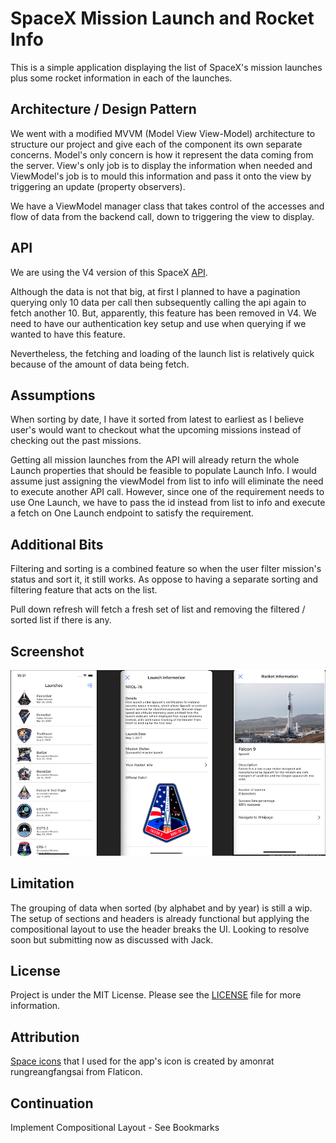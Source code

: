 # SpaceX Mission Launch and Rocket Info

This is a simple application displaying the list of SpaceX's mission launches plus some rocket information in each of the launches.


## Architecture / Design Pattern

We went with a modified MVVM (Model View View-Model) architecture to structure our project and give each of the component its own separate concerns. Model's only concern is how it represent the data coming from the server. View's only job is to display the information when needed and ViewModel's job is to mould this information and pass it onto the view by triggering an update (property observers).

We have a ViewModel manager class that takes control of the accesses and flow of data from the backend call, down to triggering the view to display.


## API

We are using the V4 version of this SpaceX [API](https://github.com/r-spacex/SpaceX-API). 

Although the data is not that big, at first I planned to have a pagination querying only 10 data per call then subsequently calling the api again to fetch another 10. But, apparently, this feature has been removed in V4. We need to have our authentication key setup and use when querying if we wanted to have this feature. 

Nevertheless, the fetching and loading of the launch list is relatively quick because of the amount of data being fetch.

## Assumptions
When sorting by date, I have it sorted from latest to earliest as I believe user's would want to checkout what the upcoming missions instead of checking out the past missions.

Getting all mission launches from the API will already return the whole Launch properties that should be feasible to populate Launch Info. I would assume just assigning the viewModel from list to info will eliminate the need to execute another API call. However, since one of the requirement needs to use One Launch, we have to pass the id instead from list to info and execute a fetch on One Launch endpoint to satisfy the requirement.

## Additional Bits
Filtering and sorting is a combined feature so when the user filter mission's status and sort it, it still works. As oppose to having a separate sorting and filtering feature that acts on the list.

Pull down refresh will fetch a fresh set of list and removing the filtered / sorted list if there is any.

## Screenshot
![TLCSpaceX](screen.png)

## Limitation
The grouping of data when sorted (by alphabet and by year) is still a wip. The setup of sections and headers is already functional but applying the compositional layout to use the header breaks the UI. Looking to resolve soon but submitting now as discussed with Jack.

## License
Project is under the MIT License. Please see the [LICENSE](https://github.com/arvinq/TLCspaceX/blob/main/LICENSE) file for more information.

## Attribution
[Space icons](https://www.flaticon.com/free-icons/space) that I used for the app's icon is created by amonrat rungreangfangsai from Flaticon.

## Continuation
Implement Compositional Layout - See Bookmarks



